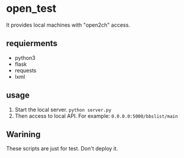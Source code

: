 # open_test
It provides local machines with "open2ch" access.

## requierments

+ python3
+ flask
+ requests
+ lxml

## usage

1. Start the local server. `python server.py`
1. Then access to local API. For example: `0.0.0.0:5000/bbslist/main`

## Warining

These scripts are just for test. Don't deploy it.
